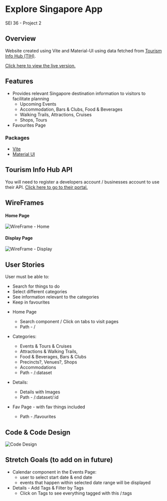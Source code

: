 # Explore Singapore App

SEI 36 - Project 2

## Overview

Website created using Vite and Material-UI using data fetched from [Tourism Info Hub (TIH)](https://tih-dev.stb.gov.sg/content-api/apis).

[Click here to view the live version.](https://sunnyisland.vercel.app/)

## Features

* Provides relevant Singapore destination information to visitors to facilitate planning
    * Upcoming Events
    * Accommodation, Bars & Clubs, Food & Beverages
    * Walking Trails, Attractions, Cruises
    * Shops, Tours
* Favourites Page

### Packages
- [Vite](https://vitejs.dev/)
- [Material UI](https://material-ui.com/)

## Tourism Info Hub API

You will need to register a developers account / businesses account to use their API. [Click here to go to their portal.](https://tih.stb.gov.sg/content/tih/en/home.html)

## WireFrames

#### Home Page
![WireFrame - Home](https://user-images.githubusercontent.com/103851181/172045489-c4245ac5-85b1-459d-8437-3ebbd11b29b6.jpg)

#### Display Page
![WireFrame - Display](https://user-images.githubusercontent.com/103851181/172045491-8ce7b7b2-4a11-4dd1-b179-11abe0adc175.jpg)

## User Stories

User must be able to: 
- Search for things to do
- Select different categories
- See information relevant to the categories
- Keep in favourites 

* Home Page
    * Search component / Click on tabs to visit pages
    * Path - /

* Categories:
   * Events & Tours & Cruises 
   * Attractions  & Walking Trails,
   * Food & Beverages, Bars & Clubs       
   * Precincts?, Venues?, Shops 
   * Accommodations
   * Path - /:dataset

* Details:
   * Details with Images
   * Path - /:dataset/:id
   
* Fav Page - with fav things included
   * Path - /favourites

## Code & Code Design
![Code Design](https://user-images.githubusercontent.com/103851181/172047839-65303301-f592-44b9-86d6-052522a73385.png)

## Stretch Goals (to add on in future)

* Calendar component in the Events Page:
   * user to select start date & end date 
   * events that happen within selected date range will be displayed
* Details - Add Tags & Filter by Tags
   * Click on Tags to see everything tagged with this /:tags
